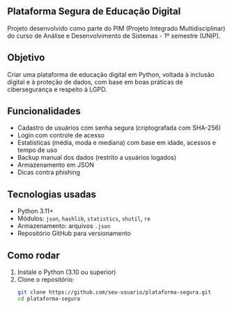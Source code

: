 ## Plataforma Segura de Educação Digital

Projeto desenvolvido como parte do PIM (Projeto Integrado Multidisciplinar) do curso de Análise e Desenvolvimento de Sistemas - 1º semestre (UNIP).

## Objetivo
Criar uma plataforma de educação digital em Python, voltada à inclusão digital e à proteção de dados, com base em boas práticas de cibersegurança e respeito à LGPD.

## Funcionalidades

- Cadastro de usuários com senha segura (criptografada com SHA-256)
- Login com controle de acesso
- Estatísticas (média, moda e mediana) com base em idade, acessos e tempo de uso
- Backup manual dos dados (restrito a usuários logados)
- Armazenamento em JSON
- Dicas contra phishing

## Tecnologias usadas

- Python 3.11+
- Módulos: `json`, `hashlib`, `statistics`, `shutil`, `re`
- Armazenamento: arquivos `.json`
- Repositório GitHub para versionamento

## Como rodar

1. Instale o Python (3.10 ou superior)
2. Clone o repositório:
   ```bash
   git clone https://github.com/seu-usuario/plataforma-segura.git
   cd plataforma-segura
